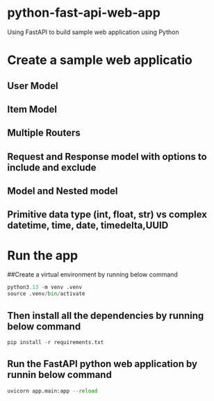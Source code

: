 # python-fast-api-web-app
Using FastAPI to build sample web application using Python

# Create a sample web applicatio
## User Model
## Item Model
## Multiple Routers
## Request and Response model with options to include and exclude
## Model and Nested model
## Primitive data type (int, float, str) vs complex datetime, time, date, timedelta,UUID


# Run the app
##Create a virtual environment by running below command
```python
python3.13 -m venv .venv 
source .venv/bin/activate
```
## Then install all the dependencies by running below command
```python
pip install -r requirements.txt
```
## Run the FastAPI python web application by runnin below command
```python
uvicorn app.main:app --reload
```

